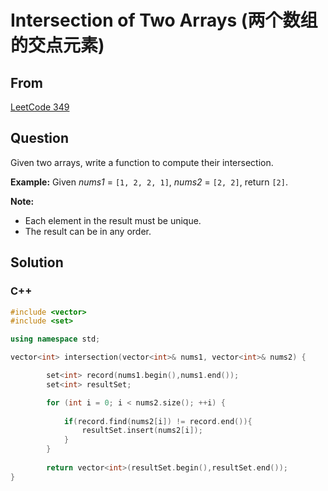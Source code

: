 # Intersection of Two Arrays (两个数组的交点元素)





## From

[LeetCode 349](https://leetcode.com/problems/intersection-of-two-arrays/description/)



## Question

Given two arrays, write a function to compute their intersection.

**Example:**
Given *nums1* = `[1, 2, 2, 1]`, *nums2* = `[2, 2]`, return `[2]`.

**Note:**

- Each element in the result must be unique.
- The result can be in any order.



## Solution  

### C++

```c++
#include <vector>
#include <set>

using namespace std;

vector<int> intersection(vector<int>& nums1, vector<int>& nums2) {

        set<int> record(nums1.begin(),nums1.end());
        set<int> resultSet;

        for (int i = 0; i < nums2.size(); ++i) {
            
            if(record.find(nums2[i]) != record.end()){
                resultSet.insert(nums2[i]);
            }
        }
    
        return vector<int>(resultSet.begin(),resultSet.end());
}
```

